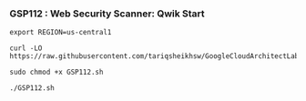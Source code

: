 ### GSP112 :  Web Security Scanner: Qwik Start 

```
export REGION=us-central1
```

```
curl -LO https://raw.githubusercontent.com/tariqsheikhsw/GoogleCloudArchitectLabs/main/Solutions/GSP112.sh

sudo chmod +x GSP112.sh

./GSP112.sh
```



